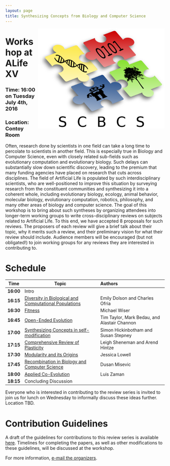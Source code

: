 ```yaml
---
layout: page
title: Synthesizing Concepts from Biology and Computer Science
---
```

<img src="SCBCSLogo.png" align="right" alt="Logo" width="400">

# Workshop at ALife XV

### Time: 16:00 on Tuesday July 4th, 2016

### Location: Contoy Room

Often, research done by scientists in one field can take a long time to percolate to scientists in another field. This is especially true in Biology and Computer Science, even with closely related sub-fields such as evolutionary computation and evolutionary biology. Such delays can substantially slow down scientific discovery, leading to the premium that many funding agencies have placed on research that cuts across disciplines. The field of Artificial Life is populated by such interdisciplinary scientists, who are well-positioned to improve this situation by surveying research from the constituent communities and synthesizing it into a coherent whole, including evolutionary biology, ecology, animal behavior, molecular biology, evolutionary computation, robotics, philosophy, and many other areas of biology and computer science. The goal of this workshop is to bring about such syntheses by organizing attendees into longer-term working groups to write cross-disciplinary reviews on subjects related to Artificial Life. To this end, we have accepted 8 proposals for such reviews. The proposers of each review will give a brief talk about their topic, why it merits such a review, and their preliminary vision for what their review should include. Audience members will be encouraged (but not obligated!) to join working groups for any reviews they are interested in contributing to.

# Schedule

Time | Topic | Authors
| ------------- |-------------| :-----|
**16:00** | Intro |
**16:15** | [Diversity in Biological and Computational Populations](abstracts/Diversity.pdf) | Emily Dolson and Charles Ofria
**16:30** | [Fitness](abstracts/Fitness.pdf) | Michael Wiser
**16:45** | [Open-Ended Evolution](abstracts/Open-ended_Evolution.pdf) | Tim Taylor, Mark Bedau, and Alastair Channon
**17:00** | [Synthesizing Concepts in self-modification](abstracts/Self-modification.pdf) | Simon Hickinbotham and Susan Stepney
**17:15** | [Comprehensive Review of Plasticity](abstracts/Plasticity.pdf) | Leigh Sheneman and Arend Hintze
**17:30** | [Modularity and its Origins](abstracts/Modularity.pdf) | Jessica Lowell
**17:45** | [Recombination in Biology and Computer Science](abstracts/Recombination.pdf) | Dusan Misevic
**18:00** | [Applied Co-Evolution](abstracts/Coevolution.pdf) | Luis Zaman
**18:15** | Concluding Discussion |

Everyone who is interested in contributing to the review series is invited to join us for lunch on Wednesday to informally discuss these ideas further. Location TBD.

# Contribution Guidelines

A draft of the guidelines for contributions to this review series is available [here](https://docs.google.com/document/d/1Pw9yU9eFE7J1OAZ0wAUW_poHaO_ozJ9tVUpD8B7qZGc/edit?usp=sharing). Timelines for completing the papers, as well as other modifications to these guidelines, will be discussed at the workshop.



For more information, [e-mail the organizers](mailto:dolsonem@msu.edu).
